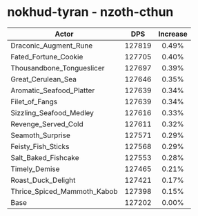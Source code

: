 # nokhud-tyran - nzoth-cthun
| Actor | DPS | Increase |
|---|:---:|:---:|
|Draconic_Augment_Rune|127819|0.49%|
|Fated_Fortune_Cookie|127705|0.40%|
|Thousandbone_Tongueslicer|127697|0.39%|
|Great_Cerulean_Sea|127646|0.35%|
|Aromatic_Seafood_Platter|127639|0.34%|
|Filet_of_Fangs|127639|0.34%|
|Sizzling_Seafood_Medley|127616|0.33%|
|Revenge_Served_Cold|127611|0.32%|
|Seamoth_Surprise|127571|0.29%|
|Feisty_Fish_Sticks|127568|0.29%|
|Salt_Baked_Fishcake|127553|0.28%|
|Timely_Demise|127465|0.21%|
|Roast_Duck_Delight|127421|0.17%|
|Thrice_Spiced_Mammoth_Kabob|127398|0.15%|
|Base|127202|0.00%|
